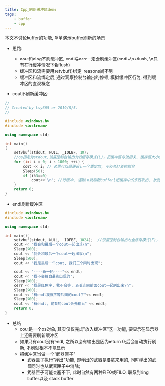 ```yaml
---
title: Cpp_刷新缓冲区demo
tags:
    - buffer
    - cpp
---
```

本文不讨论buffer的功能, 单单演示buffer刷新的场景

- 思路:
    - cout和clog不刷缓冲区, endl与cerr一定会刷缓冲区(endl=\n+flush, \n只有在行缓冲情况下会flush)
    - 缓冲区和流需要用setvbuf()绑定, reasons尚不明
    - 缓冲区和流绑定后, 通过观察控制台输出的停顿, 模拟缓冲区行为, 得到缓冲区的直观概念

- cout不刷新缓冲区:

```cpp
//
// Created by Lsy365 on 2019/8/5.
//

#include <windows.h>
#include <iostream>

using namespace std;

int main()
{
    setvbuf(stdout, NULL, _IOLBF, 10);  
    //os指定为stdout,设置控制台输出为行缓存模式(L)，把缓冲区与流相关, 缓存区大小设为10字节
    for (int i = 0; i < 1000; ++i) { 
        cout << i; // 这里可以顺便设计一个重定向, 不必老盯着控制台
        Sleep(50);
        if (i%3==0)
            cout<<'\n'; //行缓冲, 遇到\n就刷新buffer[把缓存中的东西取出, 放到终端设备中]
    }
    return 0;
}
```


- endl刷新缓冲区

```cpp
#include <windows.h>
#include <iostream>

using namespace std;

int main(){
    setvbuf(stdout, NULL, _IOFBF, 1024);  //设置控制台输出为全缓存模式(F)，把缓冲区与流相关
    cout << "我会和最后一个cout一起出现\n";
    Sleep(500);
    cout << "我会和最后一个cout一起出现\n";
    Sleep(500);
    cout << "我是最后一个cout, 我们三个同时出现";

    cout << "----新一轮----"<< endl;
    cout << "我不会独自最先出现的";
    Sleep(500);
    cerr << "我是红色字, 我不会等, 还会连同前面cout一起刷出来\n";
    Sleep(500);
    cout << "有endl我就不等后面的cout了"<< endl;
    Sleep(500);
    cout << "有endl, 前面的cout会先输出" << endl;
    return 0;
}
```

- 总结
    - cout是一个os对象, 其实仅仅完成"放入缓冲区"这一功能, 要显示在显示器上还需要刷新缓冲区
    - 如果只有cout没有endl, 之所以会有输出是因为return 0;后会自动执行刷新, 不刷就根本不能显示
    - 把缓冲区当做一个"武器匣子"
        - 武器匣子执行"弹出"功能, 即弹出的武器是要拿来用的, 同时弹出的武器同时也从武器匣子中消除;
        - 武器匣子可能会塞不下, 此时自然有两种FIFO或FILO, 联系到ring buffer以及 stack buffer
